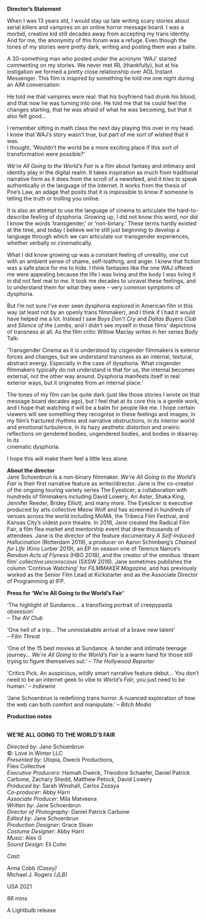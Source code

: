 

**Director’s Statement**

When I was 13 years old, I would stay up late writing scary stories about serial killers and vampires on an online horror message board. I was a morbid, creative kid still decades away from accepting my trans identity. And for me, the anonymity of this forum was a refuge. Even though the tones of my stories were pretty dark, writing and posting them was a balm.

A 30-something man who posted under the acronym ‘WAJ’ started commenting on my stories. We never met IRL (thankfully), but at his instigation we formed a pretty close relationship over AOL Instant Messenger. This film is inspired by something he told me one night during an AIM conversation:

He told me that vampires were real: that his boyfriend had drunk his blood, and that now he was turning into one. He told me that he could feel the changes starting, that he was afraid of what he was becoming, but that it also felt good...

I remember sitting in math class the next day playing this over in my head.  
I knew that WAJ’s story wasn’t true, but part of me sort of wished that it was.  
I thought, ‘Wouldn’t the world be a more exciting place if this sort of transformation were possible?’

_We’re All Going to the World’s Fair_ is a film about fantasy and intimacy and identity play in the digital realm. It takes inspiration as much from traditional narrative form as it does from the scroll of a newsfeed, and it tries to speak authentically in the language of the internet. It works from the thesis of Poe’s Law, an adage that posits that it is impossible to know if someone is telling the truth or trolling you online.

It is also an attempt to use the language of cinema to articulate the hard-to- describe feeling of dysphoria. Growing up, I did not know this word, nor did I know the words ‘transgender,’ or ‘non-binary.’ These terms hardly existed at the time, and today I believe we’re still just beginning to develop a language through which we can articulate our transgender experiences, whether verbally or cinematically.

What I did know growing up was a constant feeling of unreality, one cut with an ambient sense of shame, self-loathing, and anger. I knew that fiction was a safe place for me to hide. I think fantasies like the one WAJ offered me were appealing because the life I was living and the body I was living it in did not feel real to me. It took me decades to unravel these feelings, and to understand them for what they were – very common symptoms of dysphoria.

But I’m not sure I’ve ever seen dysphoria explored in American film in this way (at least not by an openly trans filmmaker), and I think if I had it would have helped me a lot. Instead I saw _Boys Don’t Cry_ and _Dallas Buyers Club_ and _Silence of the Lambs_, and I didn’t see myself in those films’ depictions of transness at all. As the film critic Willow Maclay writes in her series Body Talk:

‘Transgender Cinema as it is understood by cisgender filmmakers is exterior forces and changes, but we understand transness as an internal, textural, abstract energy. Especially in the case of dysphoria. What cisgender filmmakers typically do not understand is that for us, the internal becomes external, not the other way around. Dysphoria manifests itself in real exterior ways, but it originates from an internal place.’

The tones of my film can be quite dark (just like those stories I wrote on that message board decades ago), but I feel that at its core this is a gentle work, and I hope that watching it will be a balm for people like me. I hope certain viewers will see something they recognise in these feelings and images, in my film’s fractured rhythms and narrative obstructions, in its interior world and emotional turbulence, in its hazy aesthetic distortion and oneiric reflections on gendered bodies, ungendered bodies, and bodies in disarray. In its  
cinematic dysphoria.

I hope this will make them feel a little less alone.

**About the director**  
Jane Schoenbrun is a non-binary filmmaker. _We’re All Going to the World’s Fair_ is their first narrative feature as writer/director. Jane is the co-creator of the ongoing touring variety series The Eyeslicer, a collaboration with hundreds of filmmakers including David Lowery, Ari Aster, Shaka King, Jennifer Reeder, Bridey Elliott, and many more. The Eyeslicer is executive produced by arts collective Meow Wolf and has screened in hundreds of venues across the world including MoMA, the Tribeca Film Festival, and Kansas City’s oldest porn theatre. In 2018, Jane created the Radical Film Fair, a film flea market and mentorship event that drew thousands of attendees. Jane is the director of the feature documentary _A Self-Induced Hallucination_ (Rotterdam 2019), a producer on Aaron Schimberg’s _Chained for Life_ (Kino Lorber 2019), an EP on season one of Terence Nance’s _Random Acts of Flyness_ (HBO 2018), and the creator of the omnibus ‘dream film’ _collective:unconscious_ (SXSW 2016). Jane sometimes publishes the column ‘Continue Watching’ for _FILMMAKER Magazine_, and has previously worked as the Senior Film Lead at Kickstarter and as the Associate Director of Programming at IFP.

**Press for ‘We’re All Going to the World’s Fair’**

‘The highlight of Sundance... a transfixing portrait of creepypasta obsession’  
– _The AV Club_

‘One hell of a trip... The unmistakable arrival of a brave new talent’  
– _Film Threat_

‘One of the 15 best movies at Sundance. A tender and intimate teenage journey... _We’re All Going to the World’s Fair_ is a warm hand for those still trying to figure themselves out.’ – _The Hollywood Reporter_

‘Critics Pick. An auspicious, wildly smart narrative feature debut... You don’t need to be an internet geek to vibe to _World’s Fair_, you just need to be human.’ – _Indiewire_

‘Jane Schoenbrun is redefining trans horror. A nuanced exploration of how the web can both comfort and manipulate.’ – _Bitch Media_

**Production notes**
<br><br>

**WE’RE ALL GOING TO THE WORLD’S FAIR**

_Directed by_: Jane Schoenbrun  
©: Love in Winter LLC  
_Presented by_: Utopia, Dweck Productions,  
Flies Collective  
_Executive Producers_: Hannah Dweck, Theodore Schaefer, Daniel Patrick Carbone, Zachary Shedd, Matthew Petock, David Lowery  
_Produced by_: Sarah Winshall, Carlos Zozaya  
_Co-producer_: Abby Harri  
_Associate Producer_: Mila Matveeva  
_Written by_: Jane Schoenbrun  
_Director of Photography_: Daniel Patrick Carbone  
_Edited by_: Jane Schoenbrun  
_Production Designer_: Grace Sloan  
_Costume Designer_: Abby Harri  
_Music_: Alex G  
_Sound Design_: Eli Cohn

_Cast:_

Anna Cobb _(Casey)_  
Michael J. Rogers _(JLB)_

USA 2021

86 mins

A Lightbulb release
<!--stackedit_data:
eyJoaXN0b3J5IjpbODc4NjUyNTg0XX0=
-->